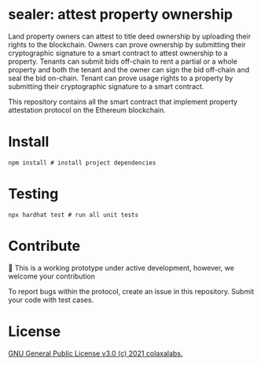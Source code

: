 # sealer: attest property ownership

Land property owners can attest to title deed ownership by uploading their rights to the blockchain. Owners can prove ownership by submitting their cryptographic signature to a smart contract to attest ownership to a property. Tenants can submit bids off-chain to rent a partial or a whole property and both the tenant and the owner can sign the bid off-chain and seal the bid on-chain. Tenant can prove usage rights to a property by submitting their cryptographic signature to a smart contract.

This repository contains all the smart contract that implement property attestation protocol on the Ethereum blockchain.

# Install

```
npm install # install project dependencies
```

# Testing

```
npx hardhat test # run all unit tests
```

# Contribute

:construction: This is a working prototype under active development, however, we welcome your contribution

To report bugs within the protocol, create an issue in this repository. Submit your code with test cases.

# License

[GNU General Public License v3.0 (c) 2021 colaxalabs.](./LICENSE)



